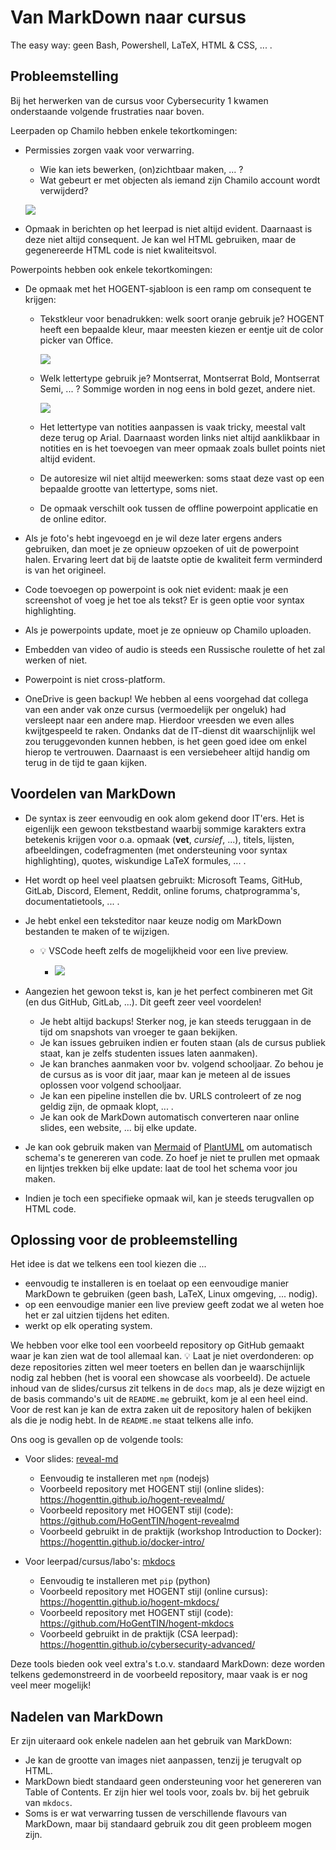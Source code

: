 # Van MarkDown naar cursus

The easy way: geen Bash, Powershell, LaTeX, HTML & CSS, ... .

## Probleemstelling

Bij het herwerken van de cursus voor Cybersecurity 1 kwamen onderstaande volgende frustraties naar boven.

Leerpaden op Chamilo hebben enkele tekortkomingen:

-   Permissies zorgen vaak voor verwarring.

    -   Wie kan iets bewerken, (on)zichtbaar maken, ... ?
    -   Wat gebeurt er met objecten als iemand zijn Chamilo account wordt verwijderd?

    ![](./img/chamilo-workspaces.png)

-   Opmaak in berichten op het leerpad is niet altijd evident. Daarnaast is deze niet altijd consequent. Je kan wel HTML gebruiken, maar de gegenereerde HTML code is niet kwaliteitsvol.

Powerpoints hebben ook enkele tekortkomingen:

-   De opmaak met het HOGENT-sjabloon is een ramp om consequent te krijgen:

    -   Tekstkleur voor benadrukken: welk soort oranje gebruik je? HOGENT heeft een bepaalde kleur, maar meesten kiezen er eentje uit de color picker van Office.

        ![](./img/colors.png)

    -   Welk lettertype gebruik je? Montserrat, Montserrat Bold, Montserrat Semi, ... ? Sommige worden in nog eens in bold gezet, andere niet.

        ![](./img/fonts.png)

    -   Het lettertype van notities aanpassen is vaak tricky, meestal valt deze terug op Arial. Daarnaast worden links niet altijd aanklikbaar in notities en is het toevoegen van meer opmaak zoals bullet points niet altijd evident.
    -   De autoresize wil niet altijd meewerken: soms staat deze vast op een bepaalde grootte van lettertype, soms niet.
    -   De opmaak verschilt ook tussen de offline powerpoint applicatie en de online editor.

-   Als je foto's hebt ingevoegd en je wil deze later ergens anders gebruiken, dan moet je ze opnieuw opzoeken of uit de powerpoint halen. Ervaring leert dat bij de laatste optie de kwaliteit ferm verminderd is van het origineel.
-   Code toevoegen op powerpoint is ook niet evident: maak je een screenshot of voeg je het toe als tekst? Er is geen optie voor syntax highlighting.
-   Als je powerpoints update, moet je ze opnieuw op Chamilo uploaden.
-   Embedden van video of audio is steeds een Russische roulette of het zal werken of niet.
-   Powerpoint is niet cross-platform.
-   OneDrive is geen backup! We hebben al eens voorgehad dat collega van een ander vak onze cursus (vermoedelijk per ongeluk) had versleept naar een andere map. Hierdoor vreesden we even alles kwijtgespeeld te raken. Ondanks dat de IT-dienst dit waarschijnlijk wel zou teruggevonden kunnen hebben, is het geen goed idee om enkel hierop te vertrouwen. Daarnaast is een versiebeheer altijd handig om terug in de tijd te gaan kijken.

## Voordelen van MarkDown

-   De syntax is zeer eenvoudig en ook alom gekend door IT'ers. Het is eigenlijk een gewoon tekstbestand waarbij sommige karakters extra betekenis krijgen voor o.a. opmaak (**vet**, _cursief_, ...), titels, lijsten, afbeeldingen, codefragmenten (met ondersteuning voor syntax highlighting), quotes, wiskundige LaTeX formules, ... .
-   Het wordt op heel veel plaatsen gebruikt: Microsoft Teams, GitHub, GitLab, Discord, Element, Reddit, online forums, chatprogramma's, documentatietools, ... .
-   Je hebt enkel een teksteditor naar keuze nodig om MarkDown bestanden te maken of te wijzigen.

    -   :bulb: VSCode heeft zelfs de mogelijkheid voor een live preview.

        -   ![](./img/vscode.png)

-   Aangezien het gewoon tekst is, kan je het perfect combineren met Git (en dus GitHub, GitLab, ...). Dit geeft zeer veel voordelen!
    -   Je hebt altijd backups! Sterker nog, je kan steeds teruggaan in de tijd om snapshots van vroeger te gaan bekijken.
    -   Je kan issues gebruiken indien er fouten staan (als de cursus publiek staat, kan je zelfs studenten issues laten aanmaken).
    -   Je kan branches aanmaken voor bv. volgend schooljaar. Zo behou je de cursus as is voor dit jaar, maar kan je meteen al de issues oplossen voor volgend schooljaar.
    -   Je kan een pipeline instellen die bv. URLS controleert of ze nog geldig zijn, de opmaak klopt, ... .
    -   Je kan ook de MarkDown automatisch converteren naar online slides, een website, ... bij elke update.
-   Je kan ook gebruik maken van [Mermaid](https://mermaid.js.org/syntax/flowchart.html) of [PlantUML](https://plantuml.com/sequence-diagram) om automatisch schema's te genereren van code. Zo hoef je niet te prullen met opmaak en lijntjes trekken bij elke update: laat de tool het schema voor jou maken.
-   Indien je toch een specifieke opmaak wil, kan je steeds terugvallen op HTML code.

## Oplossing voor de probleemstelling

Het idee is dat we telkens een tool kiezen die ...

-   eenvoudig te installeren is en toelaat op een eenvoudige manier MarkDown te gebruiken (geen bash, LaTeX, Linux omgeving, ... nodig).
-   op een eenvoudige manier een live preview geeft zodat we al weten hoe het er zal uitzien tijdens het editen.
-   werkt op elk operating system.

We hebben voor elke tool een voorbeeld repository op GitHub gemaakt waar je kan zien wat de tool allemaal kan. :bulb: Laat je niet overdonderen: op deze repositories zitten wel meer toeters en bellen dan je waarschijnlijk nodig zal hebben (het is vooral een showcase als voorbeeld). De actuele inhoud van de slides/cursus zit telkens in de `docs` map, als je deze wijzigt en de basis commando's uit de `README.me` gebruikt, kom je al een heel eind. Voor de rest kan je kan de extra zaken uit de repository halen of bekijken als die je nodig hebt. In de `README.me` staat telkens alle info.

Ons oog is gevallen op de volgende tools:

-   Voor slides: [reveal-md]()

    -   Eenvoudig te installeren met `npm` (nodejs)
    -   Voorbeeld repository met HOGENT stijl (online slides): https://hogenttin.github.io/hogent-revealmd/
    -   Voorbeeld repository met HOGENT stijl (code): https://github.com/HoGentTIN/hogent-revealmd
    -   Voorbeeld gebruikt in de praktijk (workshop Introduction to Docker): https://hogenttin.github.io/docker-intro/

-   Voor leerpad/cursus/labo's: [mkdocs]()
    -   Eenvoudig te installeren met `pip` (python)
    -   Voorbeeld repository met HOGENT stijl (online cursus): https://hogenttin.github.io/hogent-mkdocs/
    -   Voorbeeld repository met HOGENT stijl (code): https://github.com/HoGentTIN/hogent-mkdocs
    -   Voorbeeld gebruikt in de praktijk (CSA leerpad): https://hogenttin.github.io/cybersecurity-advanced/

Deze tools bieden ook veel extra's t.o.v. standaard MarkDown: deze worden telkens gedemonstreerd in de voorbeeld repository, maar vaak is er nog veel meer mogelijk!

## Nadelen van MarkDown

Er zijn uiteraard ook enkele nadelen aan het gebruik van MarkDown:

-   Je kan de grootte van images niet aanpassen, tenzij je terugvalt op HTML.
-   MarkDown biedt standaard geen ondersteuning voor het genereren van Table of Contents. Er zijn hier wel tools voor, zoals bv. bij het gebruik van `mkdocs`.
-   Soms is er wat verwarring tussen de verschillende flavours van MarkDown, maar bij standaard gebruik zou dit geen probleem mogen zijn.

